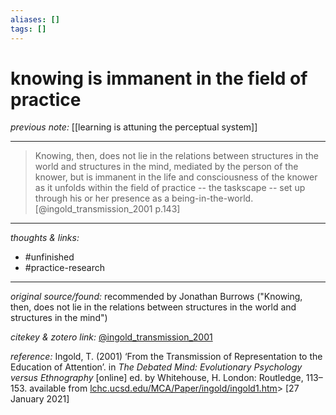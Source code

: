 ```yaml
---
aliases: []
tags: []
---
```


# knowing is immanent in the field of practice

_previous note:_ [[learning is attuning the perceptual system]]

---

>Knowing, then, does not lie in the relations between structures in the world and structures in the mind, mediated by the person of the knower, but is immanent in the life and consciousness of the knower as it unfolds within the field of practice -- the taskscape -- set up through his or her presence as a being-in-the-world.[@ingold_transmission_2001 p.143]


---

_thoughts & links:_



- #unfinished 
- #practice-research 

---

_original source/found:_ recommended by Jonathan Burrows ("Knowing, then, does not lie in the relations between structures in the world and structures in the mind")

_citekey & zotero link:_ [@ingold_transmission_2001](zotero://select/items/1_7F7TDEXN)

_reference:_ Ingold, T. (2001) ‘From the Transmission of Representation to the Education of Attention’. in _The Debated Mind: Evolutionary Psychology versus Ethnography_ \[online\] ed. by Whitehouse, H. London: Routledge, 113–153. available from [lchc.ucsd.edu/MCA/Paper/ingold/ingold1.htm](http://lchc.ucsd.edu/MCA/Paper/ingold/ingold1.htm)> \[27 January 2021\]

